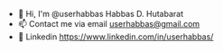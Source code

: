 - 👋 Hi, I'm @userhabbas Habbas D. Hutabarat
- 📫 Contact me via email userhabbas@gmail.com
- 🔗 Linkedin https://www.linkedin.com/in/userhabbas/

<!---
userhabbas/userhabbas is a special ✨ repository ✨ because `README.md` (this file) appears in your GitHub profile.
You can click the Preview link to see your changes.
--->
